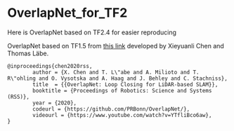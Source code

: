 # OverlapNet_for_TF2
Here is OverlapNet based on TF2.4 for easier reproducing


OverlapNet based on TF1.5 from [this link](https://github.com/PRBonn/OverlapNet.git) developed by Xieyuanli Chen and Thomas Läbe.

    
	@inproceedings{chen2020rss, 
			author = {X. Chen and T. L\"abe and A. Milioto and T. R\"ohling and O. Vysotska and A. Haag and J. Behley and C. Stachniss},
			title  = {{OverlapNet: Loop Closing for LiDAR-based SLAM}},
			booktitle = {Proceedings of Robotics: Science and Systems (RSS)},
			year = {2020},
			codeurl = {https://github.com/PRBonn/OverlapNet/},
			videourl = {https://www.youtube.com/watch?v=YTfliBco6aw},
	}
